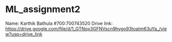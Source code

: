 # ML_assignment2

Name: Karthik Bathula
#700:700743520
Drive link: https://drive.google.com/file/d/1_GTNqx3GFNVscn9hvgo93toatm63uYa_/view?usp=drive_link
